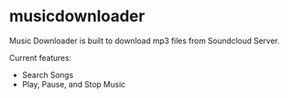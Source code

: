 # musicdownloader
Music Downloader is built to download mp3 files from Soundcloud Server.

Current features:
- Search Songs
- Play, Pause, and Stop Music 
